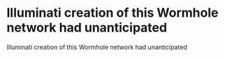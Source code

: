 # Illuminati creation of this Wormhole network had unanticipated

Illuminati creation of this Wormhole network had unanticipated